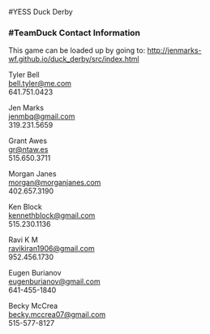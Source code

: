 #YESS Duck Derby   
### #TeamDuck Contact Information

This game can be loaded up by going to: http://jenmarks-wf.github.io/duck_derby/src/index.html

Tyler Bell   
bell.tyler@me.com   
641.751.0423   

Jen Marks   
jenmbq@gmail.com   
319.231.5659   

Grant Awes   
gr@ntaw.es   
515.650.3711   

Morgan Janes   
morgan@morganjanes.com   
402.657.3190   

Ken Block   
kennethblock@gmail.com   
515.230.1136

Ravi K M   
ravikiran1906@gmail.com   
952.456.1730   

Eugen Burianov   
eugenburianov@gmail.com   
641-455-1840   

Becky McCrea   
becky.mccrea07@gmail.com   
515-577-8127   
